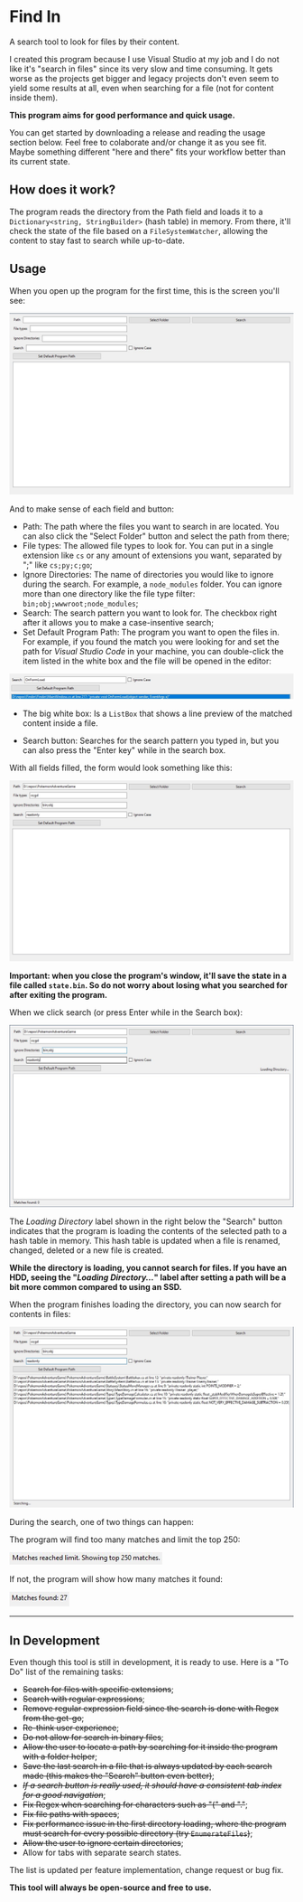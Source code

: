 # Find In

A search tool to look for files by their content.

I created this program because I use Visual Studio at my job and I do not like it's "search in files" since its very slow and time consuming. It gets worse as the projects get bigger and legacy projects don't even seem to yield some results at all, even when searching for a file (not for content inside them).

**This program aims for good performance and quick usage.**

You can get started by downloading a release and reading the usage section below. Feel free to colaborate and/or change it as you see fit. Maybe something different "here and there" fits your workflow better than its current state.

## How does it work?

The program reads the directory from the Path field and loads it to a `Dictionary<string, StringBuilder>` (hash table) in memory. From there, it'll check the state of the file based on a `FileSystemWatcher`, allowing the content to stay fast to search while up-to-date.

## Usage

When you open up the program for the first time, this is the screen you'll see:

![A screenshot of the Initial Screen](DocsImages/InitialScreen.jpg)

And to make sense of each field and button:

- Path: The path where the files you want to search in are located. You can also click the "Select Folder" button and select the path from there;
- File types: The allowed file types to look for. You can put in a single extension like `cs` or any amount of extensions you want, separated by ";" like `cs;py;c;go`;
- Ignore Directories: The name of directories you would like to ignore during the search. For example, a `node_modules` folder. You can ignore more than one directory like the file type filter: `bin;obj;wwwroot;node_modules`;
- Search: The search pattern you want to look for. The checkbox right after it allows you to make a case-insentive search;
- Set Default Program Path: The program you want to open the files in. For example, if you found the match you were looking for and set the path for _Visual Studio Code_ in your machine, you can double-click the item listed in the white box and the file will be opened in the editor:

![A screenshot showing a highlighted item in the ListBox result](DocsImages/DoubleClickToOpenInYourSetDefaultProgram.jpg)

- The big white box: Is a `ListBox` that shows a line preview of the matched content inside a file.

- Search button: Searches for the search pattern you typed in, but you can also press the "Enter key" while in the search box.

With all fields filled, the form would look something like this:

![A screenshot of the initial screen with all fields filled](DocsImages/AllFieldsFilled.jpg)

**Important: when you close the program's window, it'll save the state in a file called `state.bin`. So do not worry about losing what you searched for after exiting the program.**

When we click search (or press Enter while in the Search box):

![A screenshot with the program loading the select path/directory](DocsImages/LoadingDirectory.jpg)

The _Loading Directory_ label shown in the right below the "Search" button indicates that the program is loading the contents of the selected path
to a hash table in memory. This hash table is updated when a file is renamed, changed, deleted or a new file is created.

**While the directory is loading, you cannot search for files. If you have an HDD, seeing the "_Loading Directory..._" label after setting a path will be a bit more common compared to using an SSD.**

When the program finishes loading the directory, you can now search for contents in files:

![A screenshot of the program searching for matches](DocsImages/Searching.jpg)

During the search, one of two things can happen: 

The program will find too many matches and limit the top 250:

![A screenshot of the program showing the match limit](DocsImages/MatchLimit.jpg)

If not, the program will show how many matches it found:

![A screenshot of the program showing the number of matches](DocsImages/MatchesFound.jpg)

-------------
## In Development

Even though this tool is still in development, it is ready to use. Here is a "To Do" list of the remaining tasks:

- ~~Search for files with specific extensions~~;
- ~~Search with regular expressions~~;
- ~~Remove regular expression field since the search is done with Regex from the get-go~~;
- ~~Re-think user experience~~;
- ~~Do not allow for search in binary files~~;
- ~~Allow the user to locate a path by searching for it inside the program with a folder helper~~;
- ~~Save the last search in a file that is always updated by each search made (this makes the "Search" button even better)~~;
- ~~_If a search button is really used, it should have a consistent tab index for a good navigation_~~;
- ~~Fix Regex when searching for characters such as "(" and "."~~;
- ~~Fix file paths with spaces~~;
- ~~Fix performance issue in the first directory loading, where the program must search for every possible directory (try `EnumerateFiles`)~~;
- ~~Allow the user to ignore certain directories~~;
- Allow for tabs with separate search states.

The list is updated per feature implementation, change request or bug fix.

**This tool will always be open-source and free to use.**
